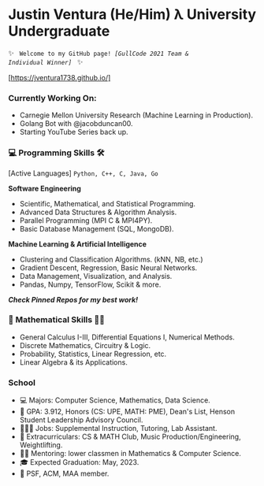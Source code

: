 # Justin Ventura (He/Him) λ University Undergraduate

✨ <code> Welcome to my GitHub page!
*[GullCode 2021 Team & Individual Winner]*
</code> ✨

[https://jventura1738.github.io/]

### Currently Working On:
- Carnegie Mellon University Research (Machine Learning in Production).
- Golang Bot with @jacobduncan00.
- Starting YouTube Series back up.

### 💻 Programming Skills 🛠

[Active Languages] <code>Python, C++, C, Java, Go</code>

**Software Engineering**
- Scientific, Mathematical, and Statistical Programming.
- Advanced Data Structures & Algorithm Analysis.
- Parallel Programming (MPI C & MPI4PY).
- Basic Database Management (SQL, MongoDB).

**Machine Learning & Artificial Intelligence**
- Clustering and Classification Algorithms. (kNN, NB, etc.)
- Gradient Descent, Regression, Basic Neural Networks.
- Data Management, Visualization, and Analysis.
- Pandas, Numpy, TensorFlow, Scikit & more.

***Check Pinned Repos for my best work!***

### 🧠 Mathematical Skills ✍🏼

- General Calculus I-III, Differential Equations I, Numerical Methods.
- Discrete Mathematics, Circuitry & Logic.
- Probability, Statistics, Linear Regression, etc.
- Linear Algebra & its Applications.

### School

- 💻 Majors: Computer Science, Mathematics, Data Science.
- 🧠 GPA: 3.912, Honors (CS: UPE, MATH: PME), Dean's List, Henson Student Leadership Advisory Council.
- 👨🏻‍💻 Jobs: Supplemental Instruction, Tutoring, Lab Assistant.
- 🤩 Extracurriculars: CS & MATH Club, Music Production/Engineering, Weightlifting.
- 👨‍🏫 Mentoring: lower classmen in Mathematics & Computer Science.
- 🎓 Expected Graduation: May, 2023.
- 🎩 PSF, ACM, MAA member.
